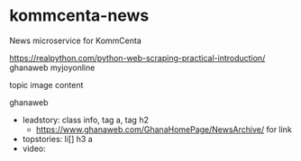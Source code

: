 # kommcenta-news
News microservice for KommCenta

https://realpython.com/python-web-scraping-practical-introduction/
ghanaweb
myjoyonline

topic
image
content

ghanaweb
- leadstory: class info, tag a, tag h2
    - https://www.ghanaweb.com/GhanaHomePage/NewsArchive/ for link
- topstories: li[] h3 a
- video: 